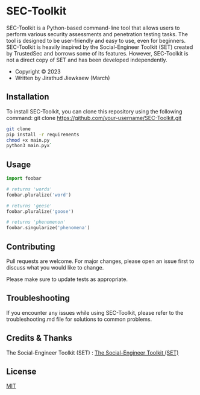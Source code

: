 # SEC-Toolkit

SEC-Toolkit is a Python-based command-line tool that allows users to perform various security assessments and penetration testing tasks. The tool is designed to be user-friendly and easy to use, even for beginners.
SEC-Toolkit is heavily inspired by the Social-Engineer Toolkit (SET) created by TrustedSec and borrows some of its features. However, SEC-Toolkit is not a direct copy of SET and has been developed independently.

- Copyright ©️ 2023
- Written by Jirathud Jiewkaew (March)

## Installation

To install SEC-Toolkit, you can clone this repository using the following command:
git clone https://github.com/your-username/SEC-Toolkit.git 

```bash
git clone
pip install -r requirements
chmod +x main.py
python3 main.pyx`
```

## Usage

```python
import foobar

# returns 'words'
foobar.pluralize('word')

# returns 'geese'
foobar.pluralize('goose')

# returns 'phenomenon'
foobar.singularize('phenomena')
```

## Contributing

Pull requests are welcome. For major changes, please open an issue first
to discuss what you would like to change.

Please make sure to update tests as appropriate.

## Troubleshooting
If you encounter any issues while using SEC-Toolkit, please refer to the troubleshooting.md file for solutions to common problems.

## Credits & Thanks

The Social-Engineer Toolkit (SET) : [The Social-Engineer Toolkit (SET)](https://github.com/trustedsec/social-engineer-toolkit)

## License

[MIT](https://choosealicense.com/licenses/mit/)
